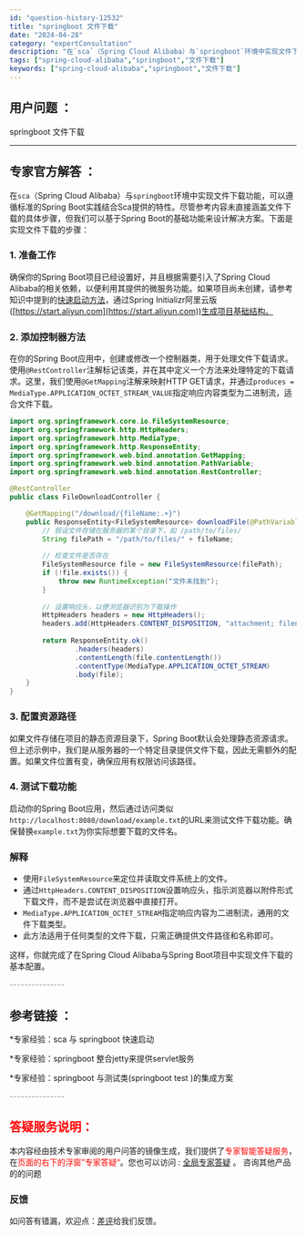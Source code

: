 ```yaml
---
id: "question-history-12532"
title: "springboot 文件下载"
date: "2024-04-28"
category: "expertConsultation"
description: "在`sca`（Spring Cloud Alibaba）与`springboot`环境中实现文件下载功能，可以遵循标准的Spring Boot实践结合Sca提供的特性。尽管参考内容未直接涵盖文件下载的具体步骤，但我们可以基于Spring Boot的基础功能来设计解决方案。下面是实现文件下载的步骤：#"
tags: ["spring-cloud-alibaba","springboot","文件下载"]
keywords: ["spring-cloud-alibaba","springboot","文件下载"]
---
```


## 用户问题 ： 
 springboot 文件下载  

---------------
## 专家官方解答 ：

在`sca`（Spring Cloud Alibaba）与`springboot`环境中实现文件下载功能，可以遵循标准的Spring Boot实践结合Sca提供的特性。尽管参考内容未直接涵盖文件下载的具体步骤，但我们可以基于Spring Boot的基础功能来设计解决方案。下面是实现文件下载的步骤：

### 1. 准备工作
确保你的Spring Boot项目已经设置好，并且根据需要引入了Spring Cloud Alibaba的相关依赖，以便利用其提供的微服务功能。如果项目尚未创建，请参考知识中提到的[快速启动方法](#sHG3C)，通过Spring Initializr阿里云版([https://start.aliyun.com](https://start.aliyun.com))生成项目基础结构。

### 2. 添加控制器方法
在你的Spring Boot应用中，创建或修改一个控制器类，用于处理文件下载请求。使用`@RestController`注解标记该类，并在其中定义一个方法来处理特定的下载请求。这里，我们使用`@GetMapping`注解来映射HTTP GET请求，并通过`produces = MediaType.APPLICATION_OCTET_STREAM_VALUE`指定响应内容类型为二进制流，适合文件下载。

```java
import org.springframework.core.io.FileSystemResource;
import org.springframework.http.HttpHeaders;
import org.springframework.http.MediaType;
import org.springframework.http.ResponseEntity;
import org.springframework.web.bind.annotation.GetMapping;
import org.springframework.web.bind.annotation.PathVariable;
import org.springframework.web.bind.annotation.RestController;

@RestController
public class FileDownloadController {

    @GetMapping("/download/{fileName:.+}")
    public ResponseEntity<FileSystemResource> downloadFile(@PathVariable String fileName) {
        // 假设文件存储在服务器的某个目录下，如 /path/to/files/
        String filePath = "/path/to/files/" + fileName;
        
        // 检查文件是否存在
        FileSystemResource file = new FileSystemResource(filePath);
        if (!file.exists()) {
            throw new RuntimeException("文件未找到");
        }
        
        // 设置响应头，以便浏览器识别为下载操作
        HttpHeaders headers = new HttpHeaders();
        headers.add(HttpHeaders.CONTENT_DISPOSITION, "attachment; filename=\"" + fileName + "\"");
        
        return ResponseEntity.ok()
                .headers(headers)
                .contentLength(file.contentLength())
                .contentType(MediaType.APPLICATION_OCTET_STREAM)
                .body(file);
    }
}
```

### 3. 配置资源路径
如果文件存储在项目的静态资源目录下，Spring Boot默认会处理静态资源请求。但上述示例中，我们是从服务器的一个特定目录提供文件下载，因此无需额外的配置。如果文件位置有变，确保应用有权限访问该路径。

### 4. 测试下载功能
启动你的Spring Boot应用，然后通过访问类似`http://localhost:8080/download/example.txt`的URL来测试文件下载功能。确保替换`example.txt`为你实际想要下载的文件名。

### 解释
- 使用`FileSystemResource`来定位并读取文件系统上的文件。
- 通过`HttpHeaders.CONTENT_DISPOSITION`设置响应头，指示浏览器以附件形式下载文件，而不是尝试在浏览器中直接打开。
- `MediaType.APPLICATION_OCTET_STREAM`指定响应内容为二进制流，通用的文件下载类型。
- 此方法适用于任何类型的文件下载，只需正确提供文件路径和名称即可。

这样，你就完成了在Spring Cloud Alibaba与Spring Boot项目中实现文件下载的基本配置。


<font color="#949494">---------------</font> 


## 参考链接 ：

*专家经验：sca 与 springboot 快速启动 
 
 *专家经验：springboot 整合jetty来提供servlet服务 
 
 *专家经验：springboot 与测试类(springboot test )的集成方案 


 <font color="#949494">---------------</font> 
 


## <font color="#FF0000">答疑服务说明：</font> 

本内容经由技术专家审阅的用户问答的镜像生成，我们提供了<font color="#FF0000">专家智能答疑服务</font>，在<font color="#FF0000">页面的右下的浮窗”专家答疑“</font>。您也可以访问 : [全局专家答疑](https://answer.opensource.alibaba.com/docs/intro) 。 咨询其他产品的的问题

### 反馈
如问答有错漏，欢迎点：[差评](https://ai.nacos.io/user/feedbackByEnhancerGradePOJOID?enhancerGradePOJOId=12625)给我们反馈。
